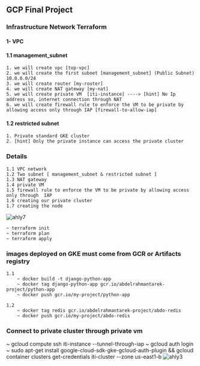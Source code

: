 ## GCP Final Project

### Infrastructure Network Terraform 
#### 1- VPC
####  1.1 management_subnet
    1. we will create vpc [top-vpc]
    2. we will create the first subnet [management_subnet] (Public Subnet) 10.0.0.0/24
    3. we will create router [my-router]
    4. we will create NAT gateway [my-nat]
    5. we will create private VM  [iti-instance] ----> [hint] No Ip address so, internet connection through NAT
    6. we will create firewall rule to enforce the VM to be private by allowing access only through IAP [firewall-to-allow-iap]
#### 1.2 restricted subnet
    1. Private standard GKE cluster
    2. [hint] Only the private instance can access the private cluster
### Details 
    1.1 VPC network
    1.2 Two subnet [ management_subnet & restricted subnet ]
    1.3 NAT gateway
    1.4 private VM 
    1.5 firewall rule to enforce the VM to be private by allowing access only through  IAP
    1.6 creating our private cluster
    1.7 creating the node
 ![ahly7](https://user-images.githubusercontent.com/42601017/198861398-fc0f631a-eb27-455a-9d6f-740fae39c918.png)
    
    ~ terraform init
    ~ terraform plan
    ~ terraform apply
### images deployed on GKE must come from GCR or Artifacts registry 
    1.1
        ~ docker build -t django-python-app
        ~ docker tag django-python-app gcr.io/abdelrahmantarek-project/python-app
        ~ docker push gcr.io/my-project/python-app
        
    1.2
        ~ docker tag redis gcr.io/abdelrahmantarek-project/abdo-redis
        ~ docker push gcr.io/my-project/abdo-redis
### Connect to private cluster through private vm
 ~ gcloud compute ssh iti-instance --tunnel-through-iap
 ~ gcloud auth login
 ~ sudo apt-get install google-cloud-sdk-gke-gcloud-auth-plugin && gcloud container clusters get-credentials iti-cluster --zone us-east1-b
 ![ahly3](https://user-images.githubusercontent.com/42601017/198861741-509329a9-1606-480a-bc73-33694bdaf392.png)

